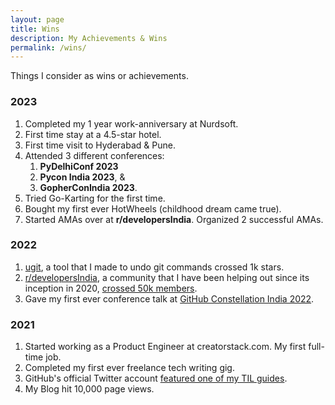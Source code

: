 ```yaml
---
layout: page
title: Wins
description: My Achievements & Wins
permalink: /wins/
---
```


Things I consider as wins or achievements.

### 2023

1. Completed my 1 year work-anniversary at Nurdsoft.
2. First time stay at a 4.5-star hotel.
3. First time visit to Hyderabad & Pune.
4. Attended 3 different conferences:
   1. **PyDelhiConf 2023**
   2. **Pycon India 2023**, &
   3. **GopherConIndia 2023**.
5. Tried Go-Karting for the first time.
6. Bought my first ever HotWheels (childhood dream came true).
7. Started AMAs over at **r/developersIndia**. Organized 2 successful AMAs.

### 2022

1. [ugit](https://github.com/Bhupesh-V/ugit), a tool that I made to undo git commands crossed 1k stars.
2. [r/developersIndia](https://www.reddit.com/r/developersIndia), a community that I have been helping out since its inception in 2020, [crossed 50k members](https://twitter.com/bhupeshimself/status/1557731759651196928).
3. Gave my first ever conference talk at [GitHub Constellation India 2022](https://youtu.be/jpR9BMFmh4Y?t=15240).

### 2021

1. Started working as a Product Engineer at creatorstack.com. My first full-time job.
2. Completed my first ever freelance tech writing gig.
3. GitHub's official Twitter account [featured one of my TIL guides](https://twitter.com/github/status/1392207961355862018).
4. My Blog hit 10,000 page views.

